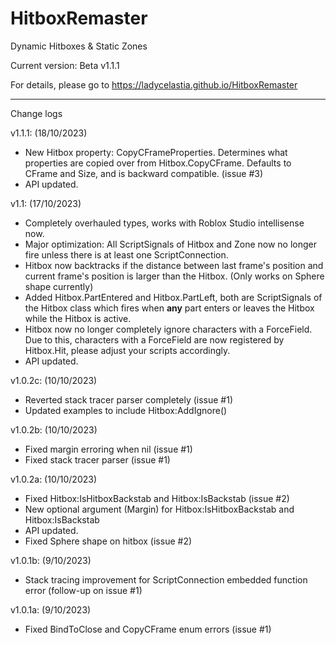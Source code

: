 # HitboxRemaster
Dynamic Hitboxes &amp; Static Zones

Current version: Beta v1.1.1

For details, please go to https://ladycelastia.github.io/HitboxRemaster

-------------

Change logs

v1.1.1: (18/10/2023)
- New Hitbox property: CopyCFrameProperties. Determines what properties are copied over from Hitbox.CopyCFrame. Defaults to CFrame and Size, and is backward compatible. (issue #3)
- API updated.

v1.1: (17/10/2023)
- Completely overhauled types, works with Roblox Studio intellisense now.
- Major optimization: All ScriptSignals of Hitbox and Zone now no longer fire unless there is at least one ScriptConnection.
- Hitbox now backtracks if the distance between last frame's position and current frame's position is larger than the Hitbox. (Only works on Sphere shape currently)
- Added Hitbox.PartEntered and Hitbox.PartLeft, both are ScriptSignals of the Hitbox class which fires when **any** part enters or leaves the Hitbox while the Hitbox is active.
- Hitbox now no longer completely ignore characters with a ForceField. Due to this, characters with a ForceField are now registered by Hitbox.Hit, please adjust your scripts accordingly.
- API updated.

v1.0.2c: (10/10/2023)
- Reverted stack tracer parser completely (issue #1)
- Updated examples to include Hitbox:AddIgnore()

v1.0.2b: (10/10/2023)
- Fixed margin erroring when nil (issue #1)
- Fixed stack tracer parser (issue #1)

v1.0.2a: (10/10/2023)
- Fixed Hitbox:IsHitboxBackstab and Hitbox:IsBackstab (issue #2)
- New optional argument (Margin) for Hitbox:IsHitboxBackstab and Hitbox:IsBackstab
- API updated.
- Fixed Sphere shape on hitbox (issue #2)

v1.0.1b: (9/10/2023)
- Stack tracing improvement for ScriptConnection embedded function error (follow-up on issue #1)

v1.0.1a: (9/10/2023)
- Fixed BindToClose and CopyCFrame enum errors (issue #1)
